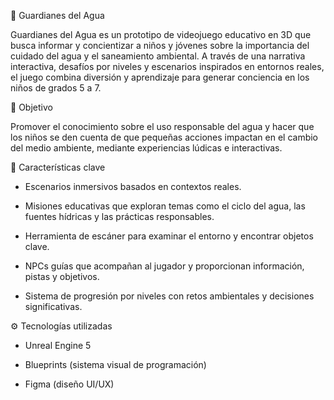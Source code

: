 🌊 Guardianes del Agua

Guardianes del Agua es un prototipo de videojuego educativo en 3D que busca informar y concientizar a niños y jóvenes sobre la importancia del cuidado del agua y el saneamiento ambiental. A través de una narrativa interactiva, desafíos por niveles y escenarios inspirados en entornos reales, el juego combina diversión y aprendizaje para generar conciencia en los niños de grados 5 a 7.

🎯 Objetivo

Promover el conocimiento sobre el uso responsable del agua y  hacer que los niños se den cuenta de que pequeñas acciones impactan en el cambio del medio ambiente, mediante experiencias lúdicas e interactivas.  

🧩 Características clave

- Escenarios inmersivos basados en contextos reales.

- Misiones educativas que exploran temas como el ciclo del agua, las fuentes hídricas y las prácticas responsables.

- Herramienta de escáner para examinar el entorno y encontrar objetos clave.

- NPCs guías que acompañan al jugador y proporcionan información, pistas y objetivos.

- Sistema de progresión por niveles con retos ambientales y decisiones significativas.

⚙️ Tecnologías utilizadas

- Unreal Engine 5

- Blueprints (sistema visual de programación)

- Figma (diseño UI/UX)
